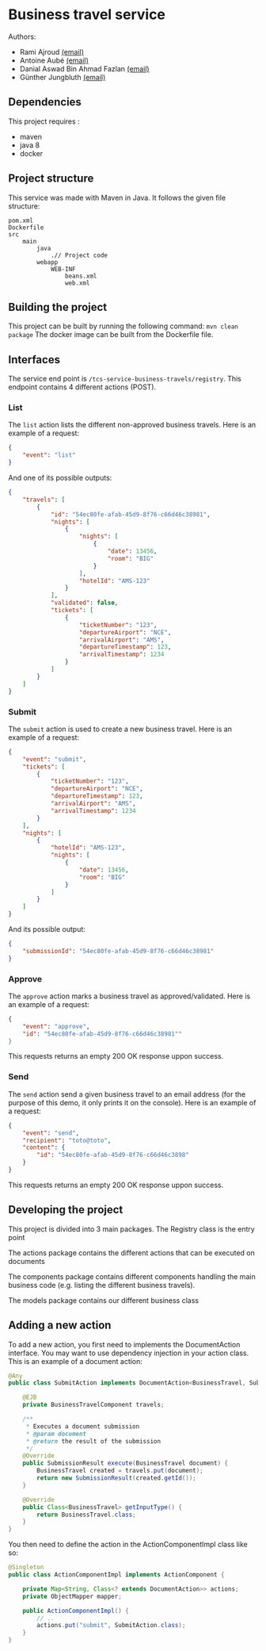 # Business travel service
Authors: 
* Rami Ajroud [(email)](rami.ajroud@etu.unice.fr)
* Antoine Aubé [(email)](antoine.aube@etu.unice.fr)
* Danial Aswad Bin Ahmad Fazlan [(email)](danial-aswad.bin-ahmad-fazlan@etu.unice.fr)
* Günther Jungbluth [(email)](gunther.jungbluth@etu.unice.fr)

## Dependencies
This project requires :
- maven
- java 8
- docker

## Project structure
This service was made with Maven in Java. It follows the given file structure:
```
pom.xml
Dockerfile
src
    main
        java
            .// Project code
        webapp
            WEB-INF
                beans.xml
                web.xml
``` 

## Building the project
This project can be built by running the following command: `mvn clean package`
The docker image can be built from the Dockerfile file.

## Interfaces
The service end point is `/tcs-service-business-travels/registry`.
This endpoint contains 4 different actions (POST).

### List
The `list` action lists the different non-approved business travels.
Here is an example of a request:
```json
{
	"event": "list"
}
```
And one of its possible outputs:
```json
{
    "travels": [
        {
            "id": "54ec80fe-afab-45d9-8f76-c66d46c38981",
            "nights": [
                {
                    "nights": [
                        {
                            "date": 13456,
                            "room": "BIG"
                        }
                    ],
                    "hotelId": "AMS-123"
                }
            ],
            "validated": false,
            "tickets": [
                {
                    "ticketNumber": "123",
                    "departureAirport": "NCE",
                    "arrivalAirport": "AMS",
                    "departureTimestamp": 123,
                    "arrivalTimestamp": 1234
                }
            ]
        }
    ]
}
```

### Submit
The `submit` action is used to create a new business travel. 
Here is an example of a request:
```json
{
	"event": "submit",
	"tickets": [
		{
			"ticketNumber": "123",
			"departureAirport": "NCE",
			"departureTimestamp": 123,
			"arrivalAirport": "AMS",
			"arrivalTimestamp": 1234
		}
	],
	"nights": [
		{
			"hotelId": "AMS-123",
			"nights": [
				{
					"date": 13456,
					"room": "BIG"
				}
			]
		}
	]
}
```
And its possible output:
```json
{
    "submissionId": "54ec80fe-afab-45d9-8f76-c66d46c38981"
}
```

### Approve
The `approve` action marks a business travel as approved/validated.
Here is an example of a request:
```json
{
	"event": "approve",
	"id": "54ec80fe-afab-45d9-8f76-c66d46c38981""
}
```
This requests returns an empty 200 OK response uppon success.

### Send
The `send` action send a given business travel to an email address (for the purpose of this demo, it only prints it on the console).
Here is an example of a request:
```json
{
	"event": "send",
	"recipient": "toto@toto",
	"content": {
		"id": "54ec80fe-afab-45d9-8f76-c66d46c3898"
	}
}
```
This requests returns an empty 200 OK response uppon success.

## Developing the project
This project is divided into 3 main packages.
The Registry class is the entry point

The actions package contains the different actions that can be executed on documents

The components package contains different components handling the main business code (e.g. listing the different business travels).

The models package contains our different business class

## Adding a new action
To add a new action, you first need to implements the DocumentAction interface.
You may want to use dependency injection in your action class. This is an example of a document action:

```java
@Any
public class SubmitAction implements DocumentAction<BusinessTravel, SubmissionResult> {

    @EJB
    private BusinessTravelComponent travels;

    /**
     * Executes a document submission
     * @param document
     * @return the result of the submission
     */
    @Override
    public SubmissionResult execute(BusinessTravel document) {
        BusinessTravel created = travels.put(document);
        return new SubmissionResult(created.getId());
    }

    @Override
    public Class<BusinessTravel> getInputType() {
        return BusinessTravel.class;
    }
}
```

You then need to define the action in the ActionComponentImpl class like so:
```java
@Singleton
public class ActionComponentImpl implements ActionComponent {

    private Map<String, Class<? extends DocumentAction>> actions;
    private ObjectMapper mapper;

    public ActionComponentImpl() {
        // ..
        actions.put("submit", SubmitAction.class);
    }
}
```
